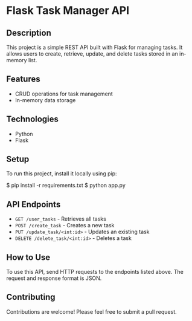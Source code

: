 # Flask Task Manager API

## Description

This project is a simple REST API built with Flask for managing tasks. It allows users to create, retrieve, update, and delete tasks stored in an in-memory list.

## Features

- CRUD operations for task management
- In-memory data storage

## Technologies

- Python
- Flask

## Setup

To run this project, install it locally using pip:

$ pip install -r requirements.txt
$ python app.py


## API Endpoints

- `GET /user_tasks` - Retrieves all tasks
- `POST /create_task` - Creates a new task
- `PUT /update_task/<int:id>` - Updates an existing task
- `DELETE /delete_task/<int:id>` - Deletes a task

## How to Use

To use this API, send HTTP requests to the endpoints listed above. The request and response format is JSON.

## Contributing

Contributions are welcome! Please feel free to submit a pull request.